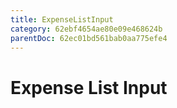 ```yaml
---
title: ExpenseListInput
category: 62ebf4654ae80e09e468624b
parentDoc: 62ec01bd561bab0aa775efe4
---
```


# Expense List Input